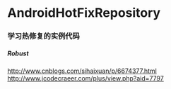 # AndroidHotFixRepository
### 学习热修复的实例代码


##### Robust

http://www.cnblogs.com/sihaixuan/p/6674377.html
http://www.jcodecraeer.com/plus/view.php?aid=7797
